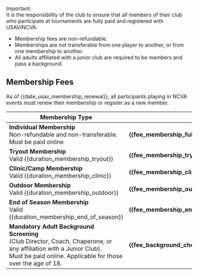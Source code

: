 <div class="--alertcallout">

  <p class="--fs200 --centered --fwbold">
    Important:<br>
    <span class="--fs150">It is the responsibility of the club to ensure that all members of their club who participate at tournaments are fully paid and registered with USAV/NCVA. </span>
  </p>

  - Membership fees are non-refundable.
  - Memberships are not transferable from one player to another, or from one membership to another.
  - All adults affiliated with a junior club are required to be members and pass a background.

</div>


## Membership Fees 
As of {{date_usav_membership_renewal}}, all participants playing in NCVA events must renew their membership or register as a new member. 

|Membership Type| Fee |
|---|---|
|**Individual Membership**<br> Non-refundable and non-transferable. <br> Must be paid online|**{{fee_membership_full_formatted}}**|
|**Tryout Membership** <br> Valid {{duration_membership_tryout}} |**{{fee_membership_tryout_formatted}}**|
|**Clinic/Camp Membership** <br> Valid {{duration_membership_clinic}} |**{{fee_membership_clinic_formatted}}**|
|**Outdoor Membership** <br> Valid {{duration_membership_outdoor}}|**{{fee_membership_outdoor_formatted}}**|
|**End of Season Membership** <br> Valid {{duration_membership_end_of_season}} |**{{fee_membership_end_of_season_formatted}}**|
|**Mandatory Adult Background Screening** <br>(Club Director, Coach, Chaperone, or any affiliation with a Junior Club). <br> Must be paid online. Applicable for those over the age of 18. |**{{fee_background_check_formatted}}**|

